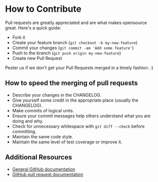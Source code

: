 # How to Contribute

Pull requests are greatly appreciated and are what makes opensource great. Here's a quick guide:

* Fork it
* Create your feature branch (`git checkout -b my-new-feature`)
* Commit your changes (`git commit -am 'Add some feature'`)
* Push to the branch (`git push origin my-new-feature`)
* Create new Pull Request

Pester us if we don't get your Pull Requests merged in a timely fashion. :)

## How to speed the merging of pull requests

* Describe your changes in the CHANGELOG.
* Give yourself some credit in the appropriate place (usually the CHANGELOG).
* Make commits of logical units.
* Ensure your commit messages help others understand what you are doing and why.
* Check for unnecessary whitespace with `git diff --check` before committing.
* Maintain the same code style.
* Maintain the same level of test coverage or improve it.

## Additional Resources

* [General GitHub documentation](http://help.github.com/)
* [GitHub pull request documentation](http://help.github.com/send-pull-requests/)
